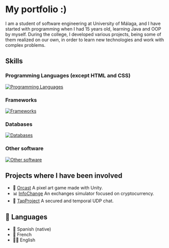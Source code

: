# My portfolio :)
I am a student of software engineering at University of Málaga, and I have started with programming when I had 15 years old, learning Java and OOP by myself. During the college, I developed various projects, being some of them realized on our own, in order to learn new technologies and work with complex problems.

## Skills

### Programming Languages (except HTML and CSS)
[![Programming Languages](https://skillicons.dev/icons?i=java,js,html,css,c,cpp,cs,python,php,dart,haskell,r)](https://skillicons.dev)

### Frameworks
[![Frameworks](https://skillicons.dev/icons?i=react,express,angular,ros,firebase,spring,flutter,dotnet,bootstrap)](https://skillicons.dev)

### Databases
[![Databases](https://skillicons.dev/icons?i=mysql,postgresql,sqlite)](https://skillicons.dev)

### Other software
[![Other software](https://skillicons.dev/icons?i=linux,ubuntu,kali,windows,vscode,idea,nodejs)](https://skillicons.dev)


## Projects where I have been involved
- 🦫 [Orcast](https://www.yellowbeavers.com) A pixel art game made with Unity.
- 📊 [InfoChange](https://infochange.me) An exchanges simulator focused on cryptocurrency.
- 📨 [TapProject](https://github.com/AFND-Industries/tapProject) A secured and temporal UDP chat.

## 📍 Languages
- 🥘 Spanish (native)
- 🥐 French
- 💂🏼 English
